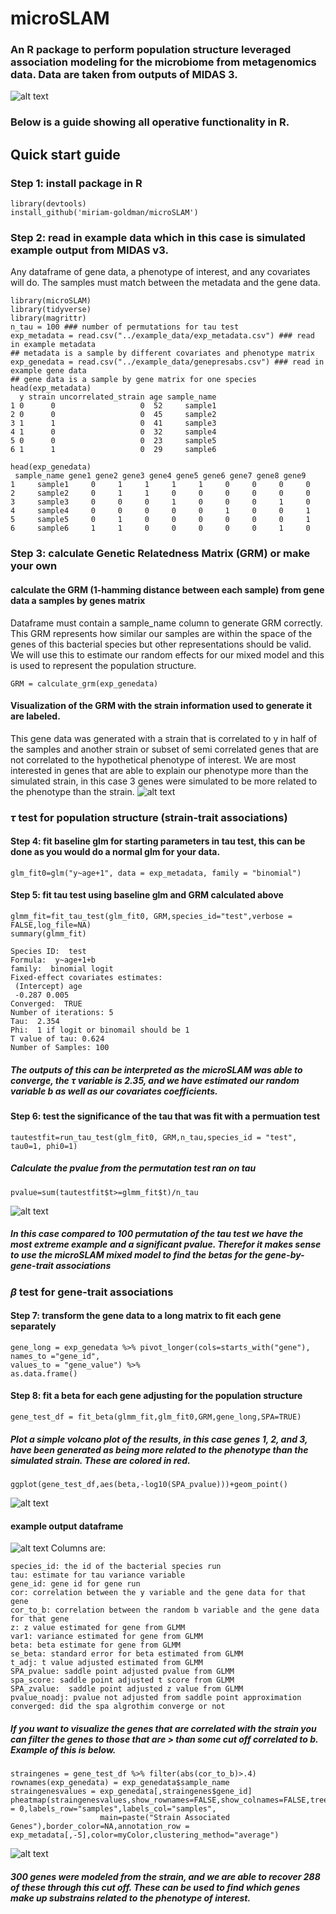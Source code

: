 # microSLAM
### An R package to perform population structure leveraged association modeling for the microbiome from metagenomics data. Data are taken from outputs of MIDAS 3.
![alt text](https://github.com/miriam-goldman/microSLAM/blob/main/other/logo.png)

### Below is a guide showing all operative functionality in R.
## Quick start guide
### Step 1: install package in R
```
library(devtools)
install_github('miriam-goldman/microSLAM')
```
### Step 2: read in example data which in this case is simulated example output from MIDAS v3.
Any dataframe of gene data, a phenotype of interest, and any covariates will do. The samples must match between the metadata and the gene data.
```
library(microSLAM)
library(tidyverse)
library(magrittr)
n_tau = 100 ### number of permutations for tau test
exp_metadata = read.csv("../example_data/exp_metadata.csv") ### read in example metadata
## metadata is a sample by different covariates and phenotype matrix
exp_genedata = read.csv("../example_data/genepresabs.csv") ### read in example gene data
## gene data is a sample by gene matrix for one species
head(exp_metadata)
  y strain uncorrelated_strain age sample_name
1 0      0                   0  52     sample1
2 0      0                   0  45     sample2
3 1      1                   0  41     sample3
4 1      0                   0  32     sample4
5 0      0                   0  23     sample5
6 1      1                   0  29     sample6
```
```
head(exp_genedata)
 sample_name gene1 gene2 gene3 gene4 gene5 gene6 gene7 gene8 gene9
1     sample1     0     1     1     1     1     0     0     0     0
2     sample2     0     1     1     0     0     0     0     0     0
3     sample3     0     0     0     1     0     0     0     1     0
4     sample4     0     0     0     0     0     1     0     0     1
5     sample5     0     1     0     0     0     0     0     0     1
6     sample6     1     1     0     0     0     0     0     1     0
```

### Step 3: calculate Genetic Relatedness Matrix (GRM) or make your own
#### calculate the GRM (1-hamming distance between each sample) from gene data a samples by genes matrix
Dataframe must contain a sample_name column to generate GRM correctly. This GRM represents how similar our samples are within the space of the genes of this bacterial species but other representations should be valid. We will use this to estimate our random effects for our mixed model and this is used to represent the population structure.
```
GRM = calculate_grm(exp_genedata)
```
#### Visualization of the GRM with the strain information used to generate it are labeled.
This gene data was generated with a strain that is correlated to y in half of the samples and another strain or subset of semi correlated genes that are not correlated to the hypothetical phenotype of interest. We are most interested in genes that are able to explain our phenotype more than the simulated strain, in this case 3 genes were simulated to be more related to the phenotype than the strain. 
![alt text](https://github.com/miriam-goldman/microSLAM/blob/main/other/exampleGRM.png)

### $\tau$ test for population structure (strain-trait associations)
#### Step 4: fit baseline glm for starting parameters in tau test, this can be done as you would do a normal glm for your data.

```
glm_fit0=glm("y~age+1", data = exp_metadata, family = "binomial")
```

#### Step 5: fit tau test using baseline glm and GRM calculated above
```
glmm_fit=fit_tau_test(glm_fit0, GRM,species_id="test",verbose = FALSE,log_file=NA)
summary(glmm_fit)
```
```
Species ID:  test
Formula:  y~age+1+b
family:  binomial logit
Fixed-effect covariates estimates:
 (Intercept) age
 -0.287 0.005
Converged:  TRUE
Number of iterations: 5
Tau:  2.354
Phi:  1 if logit or binomail should be 1
T value of tau: 0.624
Number of Samples: 100
```
##### The outputs of this can be interpreted as the microSLAM was able to converge, the $\tau$ variable is 2.35, and we have estimated our random variable b as well as our covariates coefficients.

#### Step 6: test the significance of the tau that was fit with a permuation test
```
tautestfit=run_tau_test(glm_fit0, GRM,n_tau,species_id = "test", tau0=1, phi0=1)
```
##### Calculate the pvalue from the permutation test ran on tau
```
pvalue=sum(tautestfit$t>=glmm_fit$t)/n_tau
```
![alt text](https://github.com/miriam-goldman/microSLAM/blob/main/other/permutationnew.png)

##### In this case compared to 100 permutation of the tau test we have the most extreme example and a significant pvalue. Therefor it makes sense to use the microSLAM mixed model to find the betas for the gene-by-gene-trait associations

### $\beta$ test for gene-trait associations
#### Step 7: transform the gene data to a long matrix to fit each gene separately

```
gene_long = exp_genedata %>% pivot_longer(cols=starts_with("gene"),
names_to ="gene_id",
values_to = "gene_value") %>%
as.data.frame()
```
#### Step 8: fit a beta for each gene adjusting for the population structure
```  
gene_test_df = fit_beta(glmm_fit,glm_fit0,GRM,gene_long,SPA=TRUE)
```
##### Plot a simple volcano plot of the results, in this case genes 1, 2, and 3, have been generated as being more related to the phenotype than the simulated strain. These are colored in red.
```
ggplot(gene_test_df,aes(beta,-log10(SPA_pvalue)))+geom_point()
```
![alt text](https://github.com/miriam-goldman/microSLAM/blob/main/other/volcanoplotcolor.png?raw=true)


#### example output dataframe

![alt text](https://github.com/miriam-goldman/microSLAM/blob/main/other/betadf.png?raw=true)
Columns are:
```
species_id: the id of the bacterial species run
tau: estimate for tau variance variable
gene_id: gene id for gene run
cor: correlation between the y variable and the gene data for that gene
cor_to_b: correlation between the random b variable and the gene data for that gene
z: z value estimated for gene from GLMM
var1: variance estimated for gene from GLMM
beta: beta estimate for gene from GLMM
se_beta: standard error for beta estimated from GLMM
t_adj: t value adjusted estimated from GLMM
SPA_pvalue: saddle point adjusted pvalue from GLMM
spa_score: saddle point adjusted t score from GLMM
SPA_zvalue:  saddle point adjusted z value from GLMM
pvalue_noadj: pvalue not adjusted from saddle point approximation
converged: did the spa algrothim converge or not
```

##### If you want to visualize the genes that are correlated with the strain you can filter the genes to those that are > than some cut off correlated to b. Example of this is below.


```
straingenes = gene_test_df %>% filter(abs(cor_to_b)>.4)
rownames(exp_genedata) = exp_genedata$sample_name
straingenesvalues = exp_genedata[,straingenes$gene_id]
pheatmap(straingenesvalues,show_rownames=FALSE,show_colnames=FALSE,treeheight_row=0,treeheight_col = 0,labels_row="samples",labels_col="samples",
                    main=paste("Strain Associated Genes"),border_color=NA,annotation_row = exp_metadata[,-5],color=myColor,clustering_method="average")
```
![alt text](https://github.com/miriam-goldman/microSLAM/blob/main/other/strainheatmap.png?raw=true)

##### 300 genes were modeled from the strain, and we are able to recover 288 of these through this cut off. These can be used to find which genes make up substrains related to the phenotype of interest.
